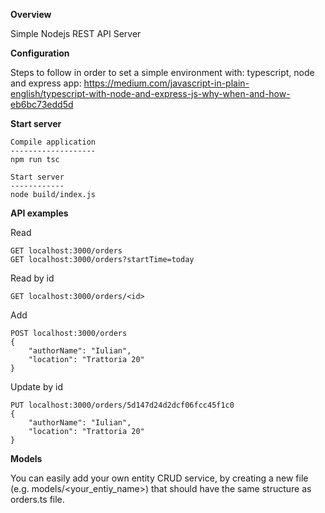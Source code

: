 **Overview**

Simple Nodejs REST API Server

**Configuration**

Steps to follow in order to set a simple environment with: typescript, node and express app:
https://medium.com/javascript-in-plain-english/typescript-with-node-and-express-js-why-when-and-how-eb6bc73edd5d

**Start server** 

``````
Compile application
-------------------
npm run tsc

Start server
------------
node build/index.js
``````

**API examples**

Read
``````
GET localhost:3000/orders
GET localhost:3000/orders?startTime=today
``````

Read by id
``````
GET localhost:3000/orders/<id>
``````


Add
``````
POST localhost:3000/orders
{
	"authorName": "Iulian",
	"location": "Trattoria 20"
}
``````

Update by id
``````
PUT localhost:3000/orders/5d147d24d2dcf06fcc45f1c0
{
    "authorName": "Iulian",
    "location": "Trattoria 20"
}
``````

**Models**

You can easily add your own entity CRUD service, by creating a new file (e.g. models/<your_entiy_name>) that should have the same structure as orders.ts file.

